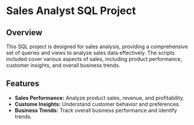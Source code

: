 # Sales Analyst SQL Project

## Overview

This SQL project is designed for sales analysis, providing a comprehensive set of queries and views to analyze sales data effectively. The scripts included cover various aspects of sales, including product performance, customer insights, and overall business trends.


## Features

- **Sales Performance:** Analyze product sales, revenue, and profitability.
- **Custome Insights:** Understand customer behavior and preferences.
- **Business Trends:** Track overall business performance and identify trends.
